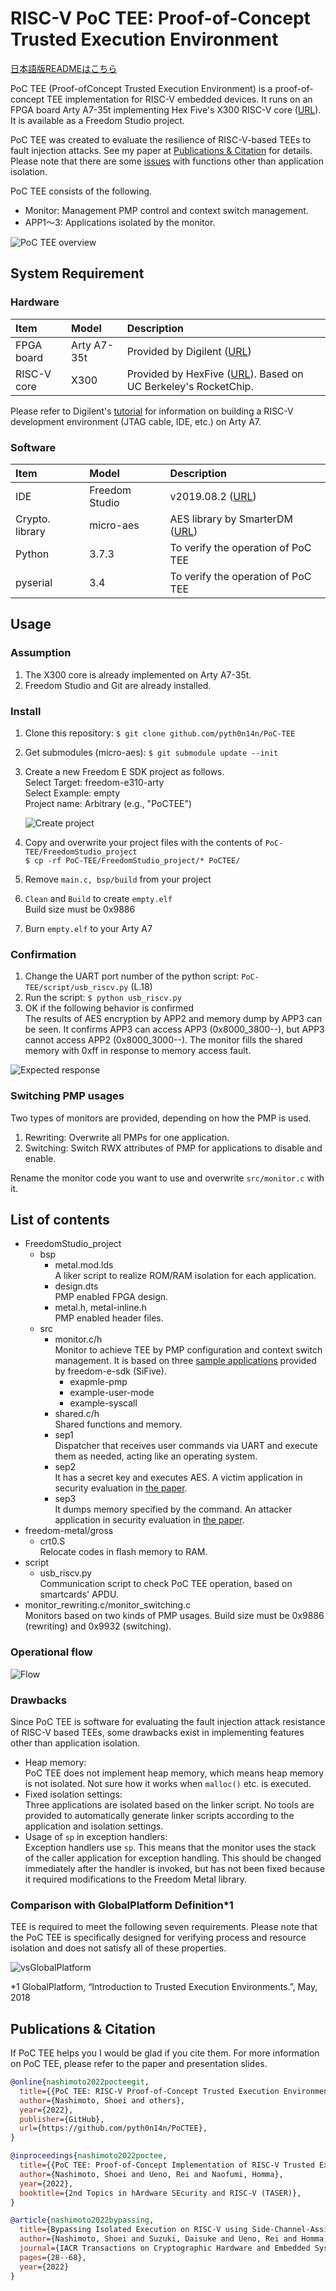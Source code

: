 # RISC-V PoC TEE: Proof-of-Concept Trusted Execution Environment

[日本語版READMEはこちら](https://github.com/pyth0n14n/PoC-TEE/blob/main/README-ja.md)

PoC TEE (Proof-ofConcept Trusted Execution Environment) is a proof-of-concept TEE implementation for RISC-V embedded devices.
It runs on an FPGA board Arty A7-35t implementing Hex Five's X300 RISC-V core ([URL](https://github.com/hex-five/multizone-fpga)).
It is available as a Freedom Studio project.

PoC TEE was created to evaluate the resilience of RISC-V-based TEEs to fault injection attacks.
See my paper at [Publications & Citation](#Publications--Citation) for details.
Please note that there are some [issues](#Drawbacks) with functions other than application isolation.


PoC TEE consists of the following.

- Monitor: Management PMP control and context switch management.
- APP1～3: Applications isolated by the monitor.

![PoC TEE overview](image4readme/overview.jpg)

## System Requirement

### Hardware

|Item|Model|Description|
|:--|:--|:--|
|FPGA board|Arty A7-35t|Provided by Digilent ([URL](https://digilent.com/reference/programmable-logic/arty-a7/start))|
|RISC-V core|X300 |Provided by HexFive ([URL](https://github.com/hex-five/multizone-fpga)). Based on UC Berkeley's RocketChip.|

Please refer to Digilent's [tutorial](https://digilent.com/reference/programmable-logic/arty-a7/arty_a7_100_risc_v/start) for information on building a RISC-V development environment (JTAG cable, IDE, etc.) on Arty A7.

### Software

|Item|Model|Description|
|:--|:--|:--|
|IDE|Freedom Studio|v2019.08.2 ([URL](https://github.com/sifive/freedom-studio/releases))|
|Crypto. library|micro-aes|AES library by SmarterDM ([URL](https://github.com/SmarterDM/micro-aes))|
|Python|3.7.3|To verify the operation of PoC TEE|
|pyserial|3.4|To verify the operation of PoC TEE|

## Usage

### Assumption

1. The X300 core is already implemented on Arty A7-35t.
2. Freedom Studio and Git are already installed.

### Install

1. Clone this repository: `$ git clone github.com/pyth0n14n/PoC-TEE`
2. Get submodules (micro-aes): `$ git submodule update --init`
3. Create a new Freedom E SDK project as follows.  
   Select Target: freedom-e310-arty  
   Select Example: empty  
   Project name: Arbitrary (e.g., "PoCTEE")

   ![Create project](image4readme/create_project.jpg)

4. Copy and overwrite your project files with the contents of `PoC-TEE/FreedomStudio_project`  
   `$ cp -rf PoC-TEE/FreedomStudio_project/* PoCTEE/`
5. Remove `main.c, bsp/build` from your project
6. `Clean` and `Build` to create `empty.elf`  
   Build size must be 0x9886
7. Burn `empty.elf` to your Arty A7

### Confirmation

1. Change the UART port number of the python script: `PoC-TEE/script/usb_riscv.py` (L.18)
2. Run the script: `$ python usb_riscv.py`
3. OK if the following behavior is confirmed  
   The results of AES encryption by APP2 and memory dump by APP3 can be seen.
   It confirms APP3 can access APP3 (0x8000_3800--), but APP3 cannot access APP2 (0x8000_3000--).
   The monitor fills the shared memory with 0xff in response to memory access fault.

![Expected response](image4readme/correct_response.jpg)

### Switching PMP usages

Two types of monitors are provided, depending on how the PMP is used.

1. Rewriting: Overwrite all PMPs for one application.
2. Switching: Switch RWX attributes of PMP for applications to disable and enable.

Rename the monitor code you want to use and overwrite `src/monitor.c` with it.

## List of contents

- FreedomStudio_project
  - bsp
    - metal.mod.lds  
      A liker script to realize ROM/RAM isolation for each application.
    - design.dts  
      PMP enabled FPGA design.
    - metal.h, metal-inline.h  
      PMP enabled header files.
  - src
    - monitor.c/h  
      Monitor to achieve TEE by PMP configuration and context switch management.
      It is based on three [sample applications](https://github.com/sifive/freedom-e-sdk/tree/master/software) provided by freedom-e-sdk (SiFive).
      - exapmle-pmp
      - example-user-mode
      - example-syscall
    - shared.c/h  
      Shared functions and memory.
    - sep1  
      Dispatcher that receives user commands via UART and execute them as needed, acting like an operating system.
    - sep2  
      It has a secret key and executes AES. A victim application in security evaluation in [the paper](#Publications--Citation).
    - sep3  
      It dumps memory specified by the command. An attacker application in security evaluation in [the paper](#Publications--Citation).
- freedom-metal/gross
  - crt0.S  
    Relocate codes in flash memory to RAM.
- script
  - usb_riscv.py  
    Communication script to check PoC TEE operation, based on smartcards' APDU.
- monitor_rewriting.c/monitor_switching.c  
  Monitors based on two kinds of PMP usages.
  Build size must be 0x9886 (rewriting) and 0x9932 (switching).

### Operational flow

![Flow](image4readme/flow.jpg)

### Drawbacks

Since PoC TEE is software for evaluating the fault injection attack resistance of RISC-V based TEEs, some drawbacks exist in implementing features other than application isolation.

- Heap memory:  
  PoC TEE does not implement heap memory, which means heap memory is not isolated.
  Not sure how it works when `malloc()` etc. is executed.
- Fixed isolation settings:  
  Three applications are isolated based on the linker script.
  No tools are provided to automatically generate linker scripts according to the application and isolation settings.
- Usage of `sp` in exception handlers:  
  Exception handlers use `sp`.
  This means that the monitor uses the stack of the caller application for exception handling.
  This should be changed immediately after the handler is invoked, but has not been fixed because it required modifications to the Freedom Metal library.

### Comparison with GlobalPlatform Definition*1

TEE is required to meet the following seven requirements. Please note that the PoC TEE is specifically designed for verifying process and resource isolation and does not satisfy all of these properties.

![vsGlobalPlatform](image4readme/limitation.jpg)

*1 GlobalPlatform, “Introduction to Trusted Execution Environments.”, May, 2018



## Publications & Citation

If PoC TEE helps you I would be glad if you cite them.
For more information on PoC TEE, please refer to the paper and presentation slides.

```bibtex
@online{nashimoto2022pocteegit,
  title={{PoC TEE: RISC-V Proof-of-Concept Trusted Execution Environment}},
  author={Nashimoto, Shoei and others},
  year={2022},
  publisher={GitHub},
  url={https://github.com/pyth0n14n/PoCTEE},
}

@inproceedings{nashimoto2022poctee,
  title={{PoC TEE: Proof-of-Concept Implementation of RISC-V Trusted Execution Environment for Embedded Devices}},
  author={Nashimoto, Shoei and Ueno, Rei and Naofumi, Homma},
  year={2022},
  booktitle={2nd Topics in hArdware SEcurity and RISC-V (TASER)},
}

@article{nashimoto2022bypassing,
  title={Bypassing Isolated Execution on RISC-V using Side-Channel-Assisted Fault-Injection and Its Countermeasure},
  author={Nashimoto, Shoei and Suzuki, Daisuke and Ueno, Rei and Homma, Naofumi},
  journal={IACR Transactions on Cryptographic Hardware and Embedded Systems},
  pages={28--68},
  year={2022}
}
```